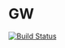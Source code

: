 # GW

[![Build Status](https://github.com/andrea-begnoni/GW.jl/actions/workflows/CI.yml/badge.svg?branch=main)](https://github.com/andrea-begnoni/GW.jl/actions/workflows/CI.yml?query=branch%3Amain)
